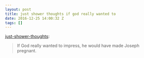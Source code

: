 ```yaml
---
layout: post
title: just shower thoughts if god really wanted to
date: 2016-12-25 14:00:32 Z
tags: []
---
```

[just-shower-thoughts](http://just-shower-thoughts.tumblr.com/post/145320743699/if-god-really-wanted-to-impress-he-would-have):

> If God really wanted to impress, he would have made Joseph pregnant.
